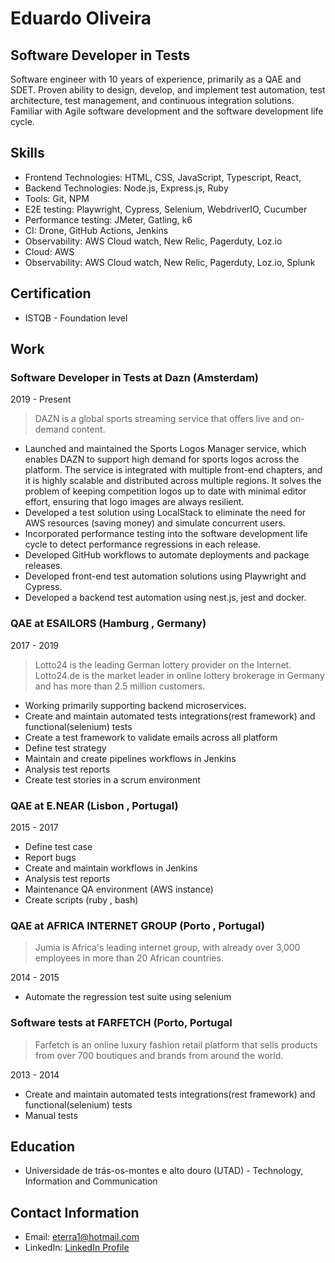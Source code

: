 # Eduardo Oliveira
## Software Developer in Tests

Software engineer with 10 years of experience, primarily as a QAE and SDET. Proven ability to design, develop, and implement test automation, test architecture, test management, and continuous integration solutions. Familiar with Agile software development and the software development life cycle.

## Skills

- Frontend Technologies: HTML, CSS, JavaScript, Typescript, React, 
- Backend Technologies: Node.js, Express.js, Ruby
- Tools: Git, NPM
- E2E testing: Playwright, Cypress, Selenium, WebdriverIO, Cucumber
- Performance testing: JMeter, Gatling, k6
- CI: Drone, GitHub Actions, Jenkins
- Observability: AWS Cloud watch, New Relic, Pagerduty, Loz.io
- Cloud: AWS 
- Observability: AWS Cloud watch, New Relic, Pagerduty, Loz.io, Splunk

## Certification
 - ISTQB - Foundation level

## Work

### Software Developer in Tests at Dazn (Amsterdam)
2019 - Present

> DAZN is a global sports streaming service that offers live and on-demand content.

- Launched and maintained the Sports Logos Manager service, which enables DAZN to support high demand for sports logos across the platform. The service is integrated with multiple front-end chapters, and it is highly scalable and distributed across multiple regions. It solves the problem of keeping competition logos up to date with minimal editor effort, ensuring that logo images are always resilient.
- Developed a test solution using LocalStack to eliminate the need for AWS resources (saving money) and simulate concurrent users.
- Incorporated performance testing into the software development life cycle to detect performance regressions in each release.
- Developed GitHub workflows to automate deployments and package releases.
- Developed front-end test automation solutions using Playwright and Cypress.
- Developed a backend test automation using nest.js, jest and docker.



### QAE at ESAILORS  (Hamburg , Germany)
2017 - 2019

> Lotto24 is the leading German lottery provider on the Internet. Lotto24.de is the market leader in online lottery brokerage in Germany and has more than 2.5 million customers.

- Working primarily supporting backend microservices.
- Create and maintain automated tests integrations(rest framework) and functional(selenium) tests
- Create a test framework to validate emails across all platform
- Define test strategy
- Maintain and create pipelines workflows in Jenkins
- Analysis test reports
- Create test stories in a scrum environment

### QAE at E.NEAR  (Lisbon , Portugal)
2015 - 2017

- Define test case
- Report bugs
- Create and maintain workflows in Jenkins
- Analysis test reports
- Maintenance QA environment (AWS instance)
- Create scripts (ruby , bash)


### QAE at AFRICA INTERNET GROUP (Porto , Portugal)
 > Jumia is Africa's leading internet group, with already over 3,000 employees in more than 20 African countries.

2014 - 2015

- Automate the regression test suite using selenium

### Software tests at FARFETCH (Porto, Portugal
> Farfetch is an online luxury fashion retail platform that sells products from over 700 boutiques and brands from around the world.

2013 - 2014

- Create and maintain automated tests integrations(rest framework) and functional(selenium) tests
- Manual tests

## Education

- Universidade de trás-os-montes e alto douro (UTAD) - Technology, Information  and Communication

## Contact Information

- Email: eterra1@hotmail.com
- LinkedIn: [LinkedIn Profile](https://www.linkedin.com/in/eduardosoliveira)
